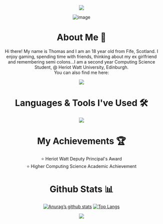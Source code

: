 <div align=center>
  
<img src="https://capsule-render.vercel.app/api?type=waving&height=160&color=gradient&customColorList=12&text=Hello%20There!%20👋&textBg=false&reversal=false">

![image](https://github.com/user-attachments/assets/12a1529c-1922-4153-b94e-0be0c6d3015f)

<h1> About Me 👤</h1>


<p>Hi there! My name is Thomas and I am an 18 year old from Fife, Scotland. I enjoy gaming, spending time with friends, thinking about my ex girlfriend and remembering semi colons...I am a second year Computing Science Student, @ Heriot Watt University, Edinburgh. <br> You can also find me here: </p>

<a href="https://www.linkedin.com/in/8thomas0fraser8/"> <img src="https://skillicons.dev/icons?i=linkedin"> </a>

<h1> Languages & Tools I've Used 🛠️</h1>

<a href="https://skillicons.dev">
<img src="https://skillicons.dev/icons?i=js,html,css,java,php,py,swift,mysql,bash,ocaml,apple,bots,discordjs,nodejs,figma,gitlab,gamemakerstudio,eclipse,vscode&perline=10">
</a>

<h1> My Achievements 🏆</h1>

⭐️ Heriot Watt Deputy Principal's Award <br>
⭐️ Higher Computing Science Academic Achievement

<h1> Github Stats 📊</h1>

[![Anurag’s github stats](https://github-readme-stats.vercel.app/api?username=TheRealThomasFraser&theme=ambient_gradient&rank_icon=github&custom_title=My%20Stats)](https://github.com/TheRealThomasFraser)
[![Top Langs](https://github-readme-stats.vercel.app/api/top-langs/?username=TheRealThomasFraser&layout=compact&theme=ambient_gradient)](https://github.com/TheRealThomasFraser)

<p align=center> <img src="https://capsule-render.vercel.app/api?type=waving&height=160&color=gradient&customColorList=12&textBg=false&reversal=false&section=footer"> </p>

</div>
